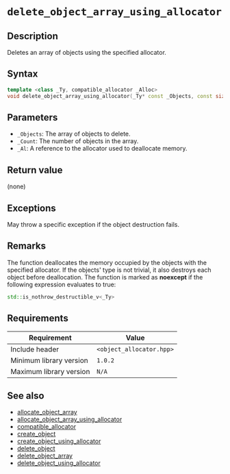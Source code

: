 # `delete_object_array_using_allocator`

## Description

Deletes an array of objects using the specified allocator.

## Syntax

```cpp
template <class _Ty, compatible_allocator _Alloc>
void delete_object_array_using_allocator(_Ty* const _Objects, const size_t _Count, _Alloc& _Al) noexcept(<expr>);
```

## Parameters

- `_Objects`: The array of objects to delete.
- `_Count`: The number of objects in the array.
- `_Al`: A reference to the allocator used to deallocate memory.

## Return value

(none)

## Exceptions

May throw a specific exception if the object destruction fails.

## Remarks

The function deallocates the memory occupied by the objects with the specified allocator. If the objects' type is not trivial, it also 
destroys each object before deallocation. The function is marked as **noexcept** if the following expression evaluates to true:

```cpp
std::is_nothrow_destructible_v<_Ty>
```

## Requirements

| Requirement             | Value                    |
|-------------------------|--------------------------|
| Include header          | `<object_allocator.hpp>` |
| Minimum library version | `1.0.2`                  |
| Maximum library version | `N/A`                    |

## See also

- [allocate_object_array](allocate_object_array.md)
- [allocate_object_array_using_allocator](allocate_object_array_using_allocator.md)
- [compatible_allocator](compatible_allocator.md)
- [create_object](create_object.md)
- [create_object_using_allocator](create_object_using_allocator.md)
- [delete_object](delete_object.md)
- [delete_object_array](delete_object_array.md)
- [delete_object_using_allocator](delete_object_using_allocator.md)